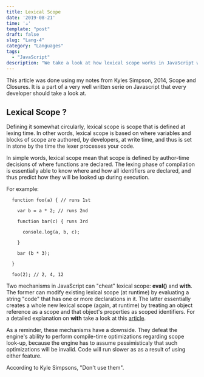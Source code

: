 ```yaml
---
title: Lexical Scope
date: '2019-08-21'
time: '☕️'
template: "post"
draft: false
slug: "Lang-4"
category: "Languages"
tags:
  - "JavaScript"
description: "We take a look at how lexical scope works in JavaScript with Kyle Simpson."
---
```


This article was done using my notes from Kyles Simpson, 2014, Scope and Closures. It is a part of a very well written serie on Javascript that every developer should take a look at.

## Lexical Scope ?

Defining it somewhat circularly, lexical scope is scope that is defined at lexing time. In other words, lexical scope is based on where variables and blocks of scope are authored, by developers, at write time, and thus is set in stone by the time the lexer processes your code.

In simple words, lexical scope mean that scope is defined by author-time decisions of where functions are declared. The lexing phase of compilation is essentially able to know where and how all identifiers are declared, and thus predict how they will be looked up during execution.

For example:

```
  function foo(a) { // runs 1st

    var b = a * 2; // runs 2nd

    function bar(c) { runs 3rd

      console.log(a, b, c);

    }

    bar (b * 3);

  }

  foo(2); // 2, 4, 12
```

Two mechanisms in JavaScript can "cheat" lexical scope: **eval()** and **with**. The former can modify existing lexical scope (at runtime) by evaluating a string "code" that has one or more declarations in it. The latter essentially creates a whole new lexical scope (again, at runtime) by treating an object reference as a scope and that object's properties as scoped identifiers. For a detailed explanation on **with** take a look at this [article](https://developer.mozilla.org/en-US/docs/Web/JavaScript/Reference/Statements/with).

As a reminder, these mechanisms have a downside. They defeat the engine's ability to perform compile-time optimizations regarding scope look-up, because the engine has to assume pessimisticaly that such optimizations will be invalid. Code will run slower as as a result of using either feature.

According to Kyle Simpsons, "Don't use them".
